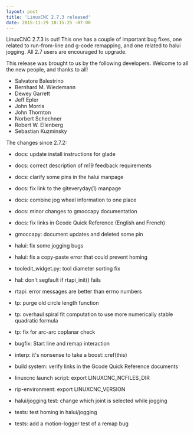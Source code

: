 ```yaml
---
layout: post
title: 'LinuxCNC 2.7.3 released'
date: 2015-11-29 18:15:25 -07:00
---
```

LinuxCNC 2.7.3 is out!  This one has a couple of important bug fixes,
one related to run-from-line and g-code remapping, and one related to
halui jogging.  All 2.7 users are encouraged to upgrade.


This release was brought to us by the following developers.  Welcome to
all the new people, and thanks to all!

* Salvatore Balestrino
* Bernhard M. Wiedemann
* Dewey Garrett
* Jeff Epler
* John Morris
* John Thornton
* Norbert Schechner
* Robert W. Ellenberg
* Sebastian Kuzminsky


The changes since 2.7.2:

* docs: update install instructions for glade
* docs: correct description of m19 feedback requirements
* docs: clarify some pins in the halui manpage
* docs: fix link to the giteveryday(1) manpage
* docs: combine jog wheel information to one place
* docs: minor changes to gmoccapy documentation
* docs: fix links in Gcode Quick Reference (English and French)

* gmoccapy: document updates and deleted some pin
* halui: fix some jogging bugs
* halui: fix a copy-paste error that could prevent homing
* tooledit_widget.py: tool diameter sorting fix

* hal: don't segfault if rtapi_init() fails
* rtapi: error messages are better than errno numbers
* tp: purge old circle length function
* tp: overhaul spiral fit computation to use more numerically stable quadratic formula
* tp: fix for arc-arc coplanar check
* bugfix:  Start line and remap interaction
* interp: it's nonsense to take a boost::cref(this)
* build system: verify links in the Gcode Quick Reference documents

* linuxcnc launch script: export LINUXCNC_NCFILES_DIR
* rip-environment: export LINUXCNC_VERSION

* halui/jogging test: change which joint is selected while jogging
* tests: test homing in halui/jogging
* tests: add a motion-logger test of a remap bug

